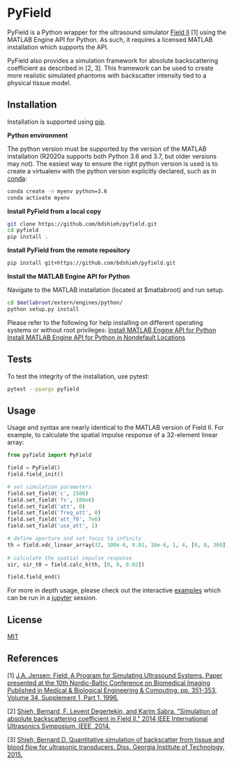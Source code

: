 # PyField

PyField is a Python wrapper for the ultrasound simulator [Field II](http://field-ii.dk/) [1] using the MATLAB Engine API for Python. As such, it requires a licensed MATLAB installation which supports the API. 

PyField also provides a simulation framework for absolute backscattering coefficient as described in [2, 3]. This framework can be used to create more realistic simulated phantoms with backscatter intensity tied to a physical tissue model.

## Installation

Installation is supported using [pip](https://pip.pypa.io/en/stable/).

**Python environment**

The python version must be supported by the version of the MATLAB installation (R2020a supports both Python 3.6 and 3.7, but older versions may not). The easiest way to ensure the right python version is used is to create a virtualenv with the python version explicitly declared, such as in [conda](https://docs.conda.io/en/latest/):
``` sh
conda create -n myenv python=3.6
conda activate myenv
```

**Install PyField from a local copy**

``` sh
git clone https://github.com/bdshieh/pyfield.git
cd pyfield
pip install .
```

**Install PyField from the remote repository**

``` sh
pip install git+https://github.com/bdshieh/pyfield.git
```

**Install the MATLAB Engine API for Python**

Navigate to the MATLAB installation (located at $matlabroot) and run setup.

``` sh
cd $matlabroot/extern/engines/python/
python setup.py install
```

Please refer to the following for help installing on different operating systems or without root privileges:
[Install MATLAB Engine API for Python](https://uk.mathworks.com/help/matlab/matlab_external/install-the-matlab-engine-for-python.html)
[Install MATLAB Engine API for Python in Nondefault Locations](https://uk.mathworks.com/help/matlab/matlab_external/install-matlab-engine-api-for-python-in-nondefault-locations.html)


## Tests

To test the integrity of the installation, use pytest:
``` sh
pytest --pyargs pyfield
```

## Usage

Usage and syntax are nearly identical to the MATLAB version of Field II. For example, to calculate the spatial impulse response of a 32-element linear array:
``` python
from pyfield import PyField

field = PyField()
field.field_init()

# set simulation parameters
field.set_field('c', 1500)
field.set_field('fs', 100e6)
field.set_field('att', 0)
field.set_field('freq_att', 0)
field.set_field('att_f0', 7e6)
field.set_field('use_att', 1)

# define aperture and set focus to infinity
th = field.xdc_linear_array(32, 100e-6, 0.01, 10e-6, 1, 4, [0, 0, 300])
        
# calculate the spatial impulse response
sir, sir_t0 = field.calc_h(th, [0, 0, 0.02])

field.field_end()
```
For more in depth usage, please check out the interactive [examples](examples/) which can be run in a [jupyter](https://jupyter.org/) session.

## License

[MIT](https://choosealicense.com/licenses/mit/)

## References

[1] [J.A. Jensen: Field: A Program for Simulating Ultrasound Systems, Paper presented at the 10th Nordic-Baltic Conference on Biomedical Imaging Published in Medical & Biological Engineering & Computing, pp. 351-353, Volume 34, Supplement 1, Part 1, 1996.](http://citeseerx.ist.psu.edu/viewdoc/summary?doi=10.1.1.50.4778)

[2] [Shieh, Bernard, F. Levent Degertekin, and Karim Sabra. "Simulation of absolute backscattering coefficient in Field II." 2014 IEEE International Ultrasonics Symposium. IEEE, 2014.](https://doi.org/10.1109/ULTSYM.2014.0604)

[3] [Shieh, Bernard D. Quantitative simulation of backscatter from tissue and blood flow for ultrasonic transducers. Diss. Georgia Institute of Technology, 2015.](http://hdl.handle.net/1853/53843)

